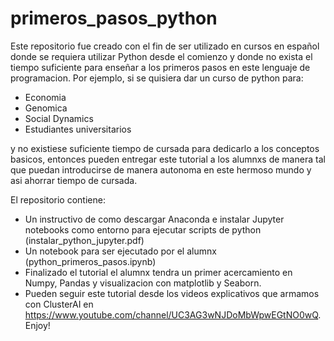 # primeros_pasos_python
Este repositorio fue creado con el fin de ser utilizado en cursos en español donde se requiera utilizar Python desde el comienzo y donde no exista el tiempo suficiente para enseñar a los primeros pasos en este lenguaje de programacion. Por ejemplo, si se quisiera dar un curso de python para:
- Economia
- Genomica
- Social Dynamics
- Estudiantes universitarios 

y no existiese suficiente tiempo de cursada para dedicarlo a los conceptos basicos, entonces pueden entregar este tutorial a los alumnxs de manera tal que puedan introducirse de manera autonoma en este hermoso mundo y asi ahorrar tiempo de cursada.

El repositorio contiene:
- Un instructivo de como descargar Anaconda e instalar Jupyter notebooks como entorno para ejecutar scripts de python (instalar_python_jupyter.pdf)
- Un notebook para ser ejecutado por el alumnx (python_primeros_pasos.ipynb)
- Finalizado el tutorial el alumnx tendra un primer acercamiento en Numpy, Pandas y visualizacion con matplotlib y Seaborn.
- Pueden seguir este tutorial desde los videos explicativos que armamos con ClusterAI en https://www.youtube.com/channel/UC3AG3wNJDoMbWpwEGtNO0wQ.
Enjoy!

